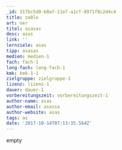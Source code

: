 ```yaml
---
_id: 317bc5d0-b0af-11e7-a1cf-8971f8c2d4c4
title: za0lx
art: oer
titel: asasas
desc: asas
link: ''
lernziele: asas
tipp: asasas
medien: medien-1
fach: fach-1
long-fach: long-fach-1
kmk: kmk-1-1
zielgruppe: zielgruppe-1
lizenz: lizenz-1
dauer: dauer-1
vorbereitungszeit: vorbereitungszeit-1
author-name: asas
author-email: asassa
author-website: asas
tags: as
date: '2017-10-14T07:13:35.564Z'
---
```

empty
